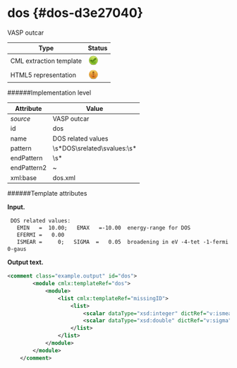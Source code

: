 # dos {#dos-d3e27040}

VASP outcar

| Type                                                                                                                                                                                                  | Status                                                                                                                                                                                                |
|----|----|
| CML extraction template                                                                                                                                                                               | ![](/imgs/Total.png)                                                                                                                                                                                  |
| HTML5 representation                                                                                                                                                                                  | ![](/imgs/Partial.png)                                                                                                                                                                                |

######Implementation level

| Attribute                                                                                                                                                                                             | Value                                                                                                                                                                                                 |
|----|----|
| *source*                                                                                                                                                                                              | VASP outcar                                                                                                                                                                                           |
| id                                                                                                                                                                                                    | dos                                                                                                                                                                                                   |
| name                                                                                                                                                                                                  | DOS related values                                                                                                                                                                                    |
| pattern                                                                                                                                                                                               | \\s\*DOS\\srelated\\svalues:\\s\*                                                                                                                                                                     |
| endPattern                                                                                                                                                                                            | \\s\*                                                                                                                                                                                                 |
| endPattern2                                                                                                                                                                                           | \~                                                                                                                                                                                                    |
| xml:base                                                                                                                                                                                              | dos.xml                                                                                                                                                                                               |

######Template attributes

**Input.**

     DOS related values:
       EMIN   =  10.00;   EMAX   =-10.00  energy-range for DOS
       EFERMI =   0.00
       ISMEAR =     0;   SIGMA  =   0.05  broadening in eV -4-tet -1-fermi 0-gaus
        
        

**Output text.**

```xml
<comment class="example.output" id="dos">
        <module cmlx:templateRef="dos">
            <module>
                <list cmlx:templateRef="missingID">
                    <list>
                        <scalar dataType="xsd:integer" dictRef="v:ismear">0</scalar>
                        <scalar dataType="xsd:double" dictRef="v:sigma">0.05</scalar>
                    </list>
                </list>
            </module>
        </module> 
    </comment>
```
